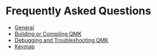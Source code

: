 # Frequently Asked Questions

* [General](faq_general.md)
* [Building or Compiling QMK](faq_build.md)
* [Debugging and Troubleshooting QMK](faq_debug.md)
* [Keymap](faq_keymap.md)

